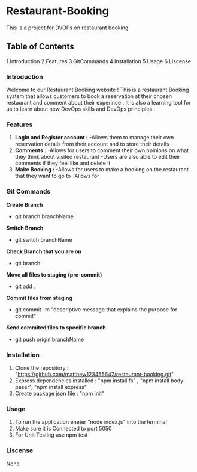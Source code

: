 # Restaurant-Booking

This is a project for DVOPs on restaurant booking

## Table of Contents

1.Introduction
2.Features
3.GitCommands
4.Installation
5.Usage
6.Liscense

### Introduction

Welcome to our Restaurant Booking website ! This is a restaurant Booking system that allows customers to book a reservation at their chosen restaurant and comment about their experince . It is also a learning tool for us to learn about new DevOps skills and DevOps principles .


### Features

1. **Login and Register account :**
   -Allows them to manage their own reservation details from their account and to 
   store their details 
2. **Comments :**
   -Allows for users to comment their own opinions on what they think about visited restaurant
   -Users are also able to edit their comments if they feel like and delete it
3. **Make Booking :**
   -Allows for users to make a booking on the restaurant that they want to go to
   -Allows for 

### Git Commands

  **Create Branch**
  - git branch branchName

  **Switch Branch**
  - git switch branchName

  **Check Branch that you are on**
  - git branch

  **Move all files to staging (pre-commit)**
  - git add .

 **Commit files from staging**
 - git commit -m "descriptive message that explains the purpose for commit"

 **Send commited files to specific branch**
- git push origin branchName


### Installation 

1. Clone the repository : "https://github.com/matthew123455647/restaurant-booking.git"
2. Express dependencies installed : "npm install fs" , "npm install body-paser", "npm install express"
3. Create package json file : "npm init"

### Usage

1. To run the application eneter "node index.js" into the terminal
2. Make sure it is Connected to port 5050
3. For Unit Testing use npm test

### Liscense 

None

